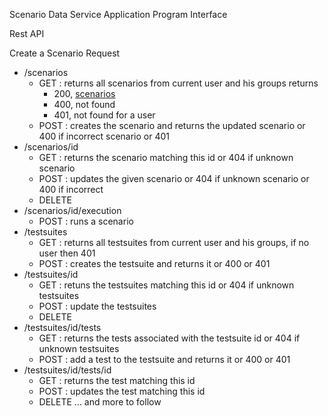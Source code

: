 Scenario Data Service Application Program Interface

Rest API

Create a Scenario
Request 

- /scenarios
	- GET : returns all scenarios from current user and his groups
	    returns
	     - 200, [scenarios](DATAMODEL.md) 
	     - 400, not found 
	     - 401, not found for a user
	- POST : creates the scenario and returns the updated scenario or 400 if incorrect scenario or 401
- /scenarios/id
	- GET : returns the scenario matching this id or 404 if unknown scenario
	- POST : updates the given scenario or 404 if unknown scenario or 400 if incorrect
	- DELETE
- /scenarios/id/execution
	- POST : runs a scenario
- /testsuites
	- GET : returns all testsuites from current user and his groups, if no user then 401
	- POST : creates the testsuite and returns it or 400 or 401
- /testsuites/id
	- GET : retuns the testsuites matching this id or 404 if unknown testsuites
	- POST : update the testsuites
	- DELETE
- /testsuites/id/tests
	- GET : returns the tests associated with the testsuite id or 404 if unknown testsuites
	- POST : add a test to the testsuite and returns it or 400 or 401
- /testsuites/id/tests/id
	- GET : returns the test matching this id
	- POST : updates the test matching this id
	- DELETE
... and more to follow



